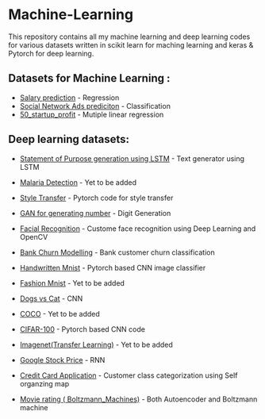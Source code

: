 # Machine-Learning

This repository contains all my machine learning and deep learning codes for various datasets written in scikit learn for maching learning and keras & Pytorch for deep learning.

## Datasets for Machine Learning : 

* [Salary prediction](https://github.com/sand47/Machine-learning-and-deep-learning-/tree/master/machine-learning/Regression) - Regression
* [Social Network Ads prediciton](https://github.com/sand47/Machine-learning-and-deep-learning-/tree/master/machine-learning/Classification) - Classification
* [50_startup_profit](https://github.com/sand47/Machine-learning-and-deep-learning-/tree/master/machine-learning/Regression/Multiple%20Linear%20Regression) - Mutiple linear regression

## Deep learning datasets: 

* [Statement of Purpose generation using LSTM](https://github.com/sand47/Machine-learning-and-deep-learning-/tree/master/Deep-learning/Supervised/Sop_generator) - Text generator using LSTM
* [Malaria Detection](https://github.com/sand47/Machine-learning-and-deep-learning-/tree/master/Deep-learning/Supervised/Sop_generator) - Yet to be added
* [Style Transfer](https://github.com/sand47/Machine-learning-and-deep-learning-/tree/master/Deep-learning/Supervised/Sop_generator) - Pytorch code for style transfer
* [GAN for generating number](https://github.com/sand47/Machine-learning-and-deep-learning-/tree/master/Deep-learning/Unsupervised/GAN) - Digit Generation 
* [Facial Recognition](https://github.com/sand47/Machine-learning-and-deep-learning-/tree/master/Deep-learning/Supervised/Facial%20Recognition) - Custome face recognition using Deep Learning and OpenCV 
* [Bank Churn Modelling](https://github.com/sand47/Machine-learning-and-deep-learning-/tree/master/Deep-learning/Supervised/ANN) - Bank customer churn classification
* [Handwritten Mnist](https://github.com/sand47/Machine-learning-and-deep-learning-/tree/master/Deep-learning/Supervised/Mnist) - Pytorch based CNN image classifier
* [Fashion Mnist](https://github.com/sand47/Machine-learning-and-deep-learning-/tree/master/Deep-learning/Supervised/Mnist) - Yet to be added

* [Dogs vs Cat](https://github.com/sand47/Machine-learning-and-deep-learning-/tree/master/Deep-learning/Supervised/CNN) - CNN 
* [COCO](https://maven.apache.org/) - Yet to be added
* [CIFAR-100](https://github.com/sand47/Machine-learning-and-deep-learning-/tree/master/Deep-learning/Supervised/CIFAR-100) - Pytorch based CNN code

* [Imagenet(Transfer Learning)](http://www.dropwizard.io/1.0.2/docs/) - Yet to be added
* [Google Stock Price](https://github.com/sand47/Machine-learning-and-deep-learning-/tree/master/Deep-learning/Supervised/RNN) - RNN

* [Credit Card Application](https://github.com/sand47/Machine-learning-and-deep-learning-/tree/master/Deep-learning/Unsupervised/Self-Organizing-map/) - Customer class categorization using Self organzing map 
* [Movie rating ( Boltzmann_Machines)](https://github.com/sand47/Machine-learning-and-deep-learning-/tree/master/Deep-learning/Unsupervised/AutoEncoders) - Both Autoencoder and Boltzmann machine 


